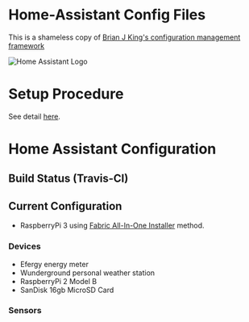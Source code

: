 # Home-Assistant Config Files

This is a shameless copy of [Brian J King's configuration management framework](https://github.com/brianjking/homeassistant-config)

![Home Assistant Logo](https://github.com/brianjking/hass-config/blob/master/images/hass.png "Home Assistant Logo")

# Setup Procedure

See detail [here](https://github.com/NelisW/myOpenHab/blob/master/docs/360%20home-assistant.md).

# Home Assistant Configuration

## Build Status (Travis-CI)


## Current Configuration

* RaspberryPi 3 using [Fabric All-In-One Installer](https://github.com/home-assistant/fabric-home-assistant) method.

### Devices

* Efergy energy meter
* Wunderground personal weather station
* RaspberryPi 2 Model B
* SanDisk 16gb MicroSD Card

### Sensors


